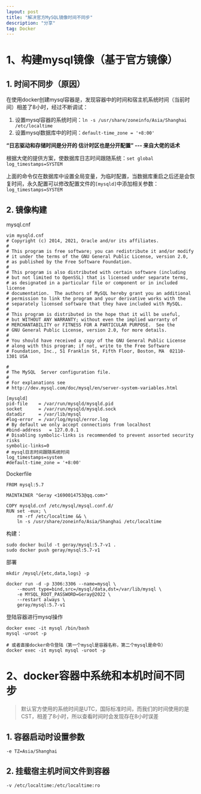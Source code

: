 ```yaml
---
layout: post
title: "解决官方MySQL镜像时间不同步"
description: "分享"
tag: Docker
---
```


# 1、构建mysql镜像（基于官方镜像）

## 1. 时间不同步（原因）

在使用docker创建mysql容器是，发现容器中的时间和宿主机系统时间（当前时间）相差了8小时，经过不断调试：

1. 设置mysql容器的系统时间：`ln -s /usr/share/zoneinfo/Asia/Shanghai /etc/localtime `
2. 设置mysql数据库中的时间：`default-time_zone = '+8:00'`

**“日志驱动和存储时间是分开的 估计时区也是分开配置” --- 来自大佬的话术**

根据大佬的提供方案，使数据库日志时间跟随系统：`set global log_timestamps=SYSTEM`

上面的命令仅在数据库中设置全局变量，为临时配置，当数据库重启之后还是会恢复时间，永久配置可以修改配置文件的`[mysqld]`中添加相关参数：`log_timestamps=SYSTEM`

## 2. 镜像构建

mysql.cnf

```
vim mysqld.cnf
# Copyright (c) 2014, 2021, Oracle and/or its affiliates.
#
# This program is free software; you can redistribute it and/or modify
# it under the terms of the GNU General Public License, version 2.0,
# as published by the Free Software Foundation.
#
# This program is also distributed with certain software (including
# but not limited to OpenSSL) that is licensed under separate terms,
# as designated in a particular file or component or in included license
# documentation.  The authors of MySQL hereby grant you an additional
# permission to link the program and your derivative works with the
# separately licensed software that they have included with MySQL.
#
# This program is distributed in the hope that it will be useful,
# but WITHOUT ANY WARRANTY; without even the implied warranty of
# MERCHANTABILITY or FITNESS FOR A PARTICULAR PURPOSE.  See the
# GNU General Public License, version 2.0, for more details.
#
# You should have received a copy of the GNU General Public License
# along with this program; if not, write to the Free Software
# Foundation, Inc., 51 Franklin St, Fifth Floor, Boston, MA  02110-1301 USA

#
# The MySQL  Server configuration file.
#
# For explanations see
# http://dev.mysql.com/doc/mysql/en/server-system-variables.html

[mysqld]
pid-file	= /var/run/mysqld/mysqld.pid
socket		= /var/run/mysqld/mysqld.sock
datadir		= /var/lib/mysql
#log-error	= /var/log/mysql/error.log
# By default we only accept connections from localhost
#bind-address	= 127.0.0.1
# Disabling symbolic-links is recommended to prevent assorted security risks
symbolic-links=0
# mysql日志时间跟随系统时间
log_timestamps=system
#default-time_zone = '+8:00'
```

Dockerfile

```
FROM mysql:5.7

MAINTAINER "Geray <1690014753@qq.com>"

COPY mysqld.cnf /etc/mysql/mysql.conf.d/
RUN set -eux; \
	rm -rf /etc/localtime && \
	ln -s /usr/share/zoneinfo/Asia/Shanghai /etc/localtime 
```

构建：

```
sudo docker build -t geray/mysql:5.7-v1 .
sudo docker push geray/mysql:5.7-v1
```

部署
```
mkdir /mysql/{etc,data,logs} -p 

docker run -d -p 3306:3306 --name=mysql \
	--mount type=bind,src=/mysql/data,dst=/var/lib/mysql \
	-e MYSQL_ROOT_PASSWORD=Geray@2022 \
	--restart always \
	geray/mysql:5.7-v1
```
登陆容器进行mysql操作
```
docker exec -it mysql /bin/bash
mysql -uroot -p

# 或者直接docker命令登陆（第一个mysql是容器名称，第二个mysql是命令）
docker exec -it mysql mysql -uroot -p
```

# 2、docker容器中系统和本机时间不同步
> 默认官方使用的系统时间是UTC，国际标准时间，而我们的时间使用的是CST，相差了8小时，所以查看时间时会发现存在8小时误差
## 1. 容器启动时设置参数
```
-e TZ=Asia/Shanghai
```
## 2. 挂载宿主机时间文件到容器
```
-v /etc/localtime:/etc/localtime:ro
```
